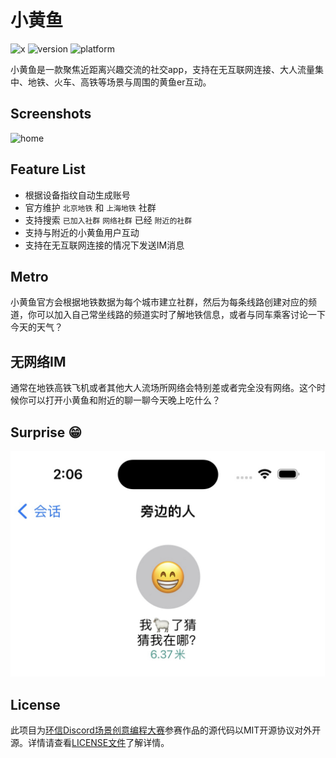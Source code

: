 # 小黄鱼

![x](https://img.shields.io/badge/EasemobCircle--2022--Innovation--Challenge-小黄鱼-orange) ![version](https://img.shields.io/badge/version-1.0.0-yellowgreen) ![platform](https://img.shields.io/badge/platform-iOS-yellowgreen)

小黄鱼是一款聚焦近距离兴趣交流的社交app，支持在无互联网连接、大人流量集中、地铁、火车、高铁等场景与周围的黄鱼er互动。

## Screenshots

![home](/imgs/demo.png)

## Feature List

- 根据设备指纹自动生成账号
- 官方维护 `北京地铁` 和 `上海地铁` 社群
- 支持搜索 `已加入社群` `网络社群` 已经 `附近的社群`
- 支持与附近的小黄鱼用户互动
- 支持在无互联网连接的情况下发送IM消息

## Metro

小黄鱼官方会根据地铁数据为每个城市建立社群，然后为每条线路创建对应的频道，你可以加入自己常坐线路的频道实时了解地铁信息，或者与同车乘客讨论一下今天的天气？

## 无网络IM

通常在地铁高铁飞机或者其他大人流场所网络会特别差或者完全没有网络。这个时候你可以打开小黄鱼和附近的聊一聊今天晚上吃什么？

## Surprise 😁

![surprise](./images/../imgs/surprise.jpg)

## License

此项目为[环信Discord场景创意编程大赛](https://www.easemob.com/event/discord)参赛作品的源代码以MIT开源协议对外开源。详情请查看[LICENSE文件](./LICENSCE)了解详情。
